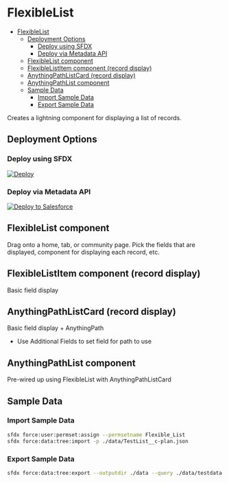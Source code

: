 # FlexibleList

<!-- markdownlint-disable MD007 -->
<!-- TOC -->

- [FlexibleList](#flexiblelist)
    - [Deployment Options](#deployment-options)
        - [Deploy using SFDX](#deploy-using-sfdx)
        - [Deploy via Metadata API](#deploy-via-metadata-api)
    - [FlexibleList component](#flexiblelist-component)
    - [FlexibleListItem component (record display)](#flexiblelistitem-component-record-display)
    - [AnythingPathListCard (record display)](#anythingpathlistcard-record-display)
    - [AnythingPathList component](#anythingpathlist-component)
    - [Sample Data](#sample-data)
        - [Import Sample Data](#import-sample-data)
        - [Export Sample Data](#export-sample-data)

<!-- /TOC -->
<!-- markdownlint-enable MD007 -->

Creates a lightning component for displaying a list of records.

## Deployment Options

### Deploy using SFDX

[![Deploy](https://deploy-to-sfdx.com/dist/assets/images/DeployToSFDX.svg)](https://deploy-to-sfdx.com/deploy?template=https://github.com/chadevanssf/flexible-list)

### Deploy via Metadata API

<!-- markdownlint-disable MD033 -->
<a href="https://githubsfdeploy.herokuapp.com">
  <img alt="Deploy to Salesforce"
       src="https://raw.githubusercontent.com/afawcett/githubsfdeploy/master/deploy.png">
</a>
<!-- markdownlint-enable MD033 -->

## FlexibleList component

Drag onto a home, tab, or community page.  Pick the fields that are displayed, component for displaying each record, etc.

## FlexibleListItem component (record display)

Basic field display

## AnythingPathListCard (record display)

Basic field display + AnythingPath

- Use Additional Fields to set field for path to use

## AnythingPathList component

Pre-wired up using FlexibleList with AnythingPathListCard

## Sample Data

### Import Sample Data

```bash
sfdx force:user:permset:assign --permsetname Flexible_List
sfdx force:data:tree:import -p ./data/TestList__c-plan.json
```

### Export Sample Data

```bash
sfdx force:data:tree:export --outputdir ./data --query ./data/testdata.soql --plan
```
